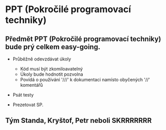 # PPT (Pokročilé programovací techniky)

## Předmět PPT (Pokročilé programovací techniky) bude prý celkem easy-going.

- Průběžně odevzdávat úkoly
    - Kód musí být zkomiloavatelný
    - Úkoly bude hodnotit pozvolna
    - Povídá o používání '///' k dokumentaci namísto obyčených '//' komentářů

- Psát testy
- Prezetovat SP.

## Tým Standa, Kryštof, Petr neboli SKRRRRRRR